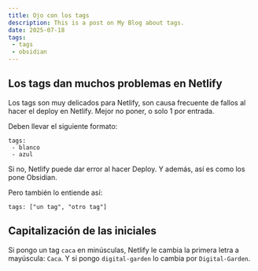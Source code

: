 ```yaml
---
title: Ojo con los tags
description: This is a post on My Blog about tags.
date: 2025-07-18
tags: 
 - tags
 - obsidian
---
```


## Los tags dan muchos problemas en Netlify

Los tags son muy delicados para Netlify, son causa frecuente de fallos al hacer el deploy en Netlify. Mejor no poner, o solo 1 por entrada. 

Deben llevar el siguiente formato:

```
tags: 
 - blanco
 - azul
```
Si no, Netlify puede dar error al hacer Deploy. Y además, así es como los pone Obsidian.

Pero también lo entiende así:

```
tags: ["un tag", "otro tag"]
```


## Capitalización de las iniciales

Si pongo un tag `caca` en minúsculas, Netlify le cambia la primera letra a mayúscula: `Caca`. Y si pongo `digital-garden` lo cambia por `Digital-Garden`.
